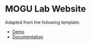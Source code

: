 # MOGU Lab Website 

Adapted from the following template:
* [Demo](https://YoussefRaafatNasry.github.io/portfolYOU/)
* [Documentation](https://YoussefRaafatNasry.github.io/portfolYOU/docs/)

